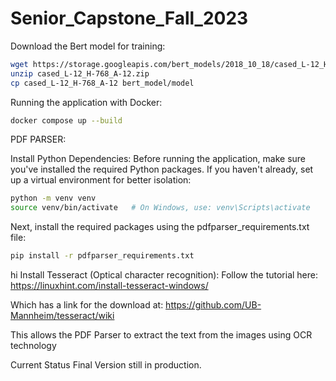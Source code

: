 # Senior_Capstone_Fall_2023

Download the Bert model for training:

```bash
wget https://storage.googleapis.com/bert_models/2018_10_18/cased_L-12_H-768_A-12.zip
unzip cased_L-12_H-768_A-12.zip
cp cased_L-12_H-768_A-12 bert_model/model
```

Running the application with Docker:

```bash
docker compose up --build
```

PDF PARSER:

Install Python Dependencies:
Before running the application, make sure you've installed the required Python packages. If you haven't already, set up a virtual environment for better isolation:

```bash
python -m venv venv
source venv/bin/activate   # On Windows, use: venv\Scripts\activate
```

Next, install the required packages using the pdfparser_requirements.txt file:

```bash
pip install -r pdfparser_requirements.txt
```
hi
Install Tesseract (Optical character recognition):
Follow the tutorial here: https://linuxhint.com/install-tesseract-windows/

Which has a link for the download at: https://github.com/UB-Mannheim/tesseract/wiki

This allows the PDF Parser to extract the text from the images using OCR technology

Current Status
Final Version still in production.
